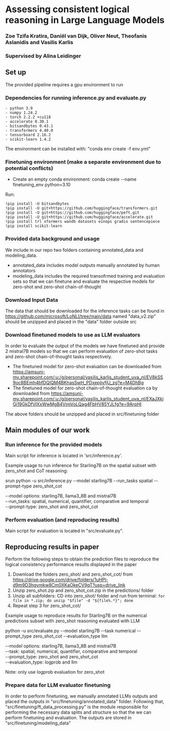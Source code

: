 # Assessing consistent logical reasoning in Large Language Models
### Zoe Tzifa Kratira, Daniël van Dijk, Oliver Neut, Theofanis Aslanidis and Vasilis Karlis
### Supervised by Alina Leidinger


## Set up

The provided pipeline requires a gpu environment to run 

### Dependencies for running inference.py and evaluate.py
```
- python 3.9
- numpy 1.24.2 
- torch 2.2.2 +cu118
- accelerate 0.30.1
- bitsandbytes 0.43.1
- transformers 4.40.0
- tensorboard 2.16.2
- scikit-learn 1.4.2 
```

The environment can be installed with: "conda env create -f env.yml"


### Finetuning environment (make a **separate** environment due to potential conflicts)

- Create an empty conda environment: conda create --name finetuning_env python=3.10

Run: 
```
!pip install -U bitsandbytes  
!pip install -U git+https://github.com/huggingface/transformers.git  
!pip install -U git+https://github.com/huggingface/peft.git  
!pip install -U git+https://github.com/huggingface/accelerate.git  
!pip install trl xformers wandb datasets einops gradio sentencepiece  
!pip install scikit-learn  
```

### Provided data background and usage
We include in our repo two folders containing annotated_data and modeling_data.
- annotated_data includes model outputs manually annotated by human annotators
- modeling_data includes the required transofrmed training and evaluation sets so that we can finetune and evaluate the respective models for zero-shot and zero-shot chain-of-thought 

### Download Input Data 
The data that should be downloaded for the inference tasks can be found in https://github.com/microsoft/LoNLI/tree/main/data named "data_v2.zip" should be unzipped and placed in the "data" folder outside src


### Download finetuned models to use as LLM evaluators

In order to evaluate the output of the models we have finetuned and provide 2 mistral7B models so that we can perform evaluation of zero-shot tasks and zero-shot chain-of-thought tasks respectively.

- The finetuned model for zero-shot evaluation can be downloaded from https://amsuni-my.sharepoint.com/:u:/g/personal/vasilis_karlis_student_uva_nl/EV8kSS9oc8BEmh4bfDQlQM4BKhasSwH_PDxepjjvfjU_zg?e=M4DhBg
- The finetuned model for zero-shot chain-of-thought evaluation ca by downloaded from https://amsuni-my.sharepoint.com/:u:/g/personal/vasilis_karlis_student_uva_nl/EXaJXkjGi19GkDfVlXxWwMgB4VimVoLQag4FbHV85YJLfg?e=9ArpHI

The above folders should be unzipped and placed in src/finetuning folder

## Main modules of our work

### Run inference for the provided models
Main script for inference is located in 'src/inference.py'. 

Example usage to run inference for Starling7B on the spatial subset with zero_shot and CoT reasoning:

srun python -u src/inference.py --model starling7B --run_tasks spatial --prompt-type zero_shot_cot  

--model options: starling7B, llama3_8B and mistral7B  
--run_tasks: spatial, numerical, quantifier, comparative and temporal  
--prompt-type: zero_shot and zero_shot_cot  

### Perform evaluation (and reproducing results)
Main script for evaluation is located in "src/evaluate.py". 

## Reproducing results in paper

Perform the following steps to obtain the prediction files to reproduce the logical consistency performance results displayed in the paper

1. Download the folders zero_shot/ and zero_shot_cot/ from https://drive.google.com/drive/folders/1uHPl-d9m9D3hgymkw8Cm0XKaOkeCV9qT?usp=drive_link
2. Unzip zero_shot.zip and zero_shot_cot.zip in the predictions/ folder
3. Unzip all subfolders: CD into zero_shot/ folder and run from terminal: ``` for file in *.zip; do unzip "$file" -d "${file%.*}"; done ```
4. Repeat step 3 for zero_shot_cot/

Example usage to reproduce results for Starling7B on the numerical predictions subset with zero_shot reasoning evaluated with LLM

python -u src/evaluate.py --model starling7B --task numerical --prompt_type zero_shot_cot --evaluation_type llm 

--model options: starling7B, llama3_8B and mistral7B  
--task: spatial, numerical, quantifier, comparative and temporal  
--prompt_type: zero_shot and zero_shot_cot  
--evaluation_type: logprob and llm  

Note: only use logprob evaluation for zero_shot



### Prepare data for LLM evaluator finetuning
In order to perform finetuning, we manually annotated LLMs outputs and placed the outputs in "src/finetuning/annotated_data" folder. Following that, "src/finetuning/ft_data_processing.py" is the module responsible for performing the necessary data splits and structure so that the we can perform finetuning and evaluation. The outputs are stored in "src/finetuning/modeling_data"

